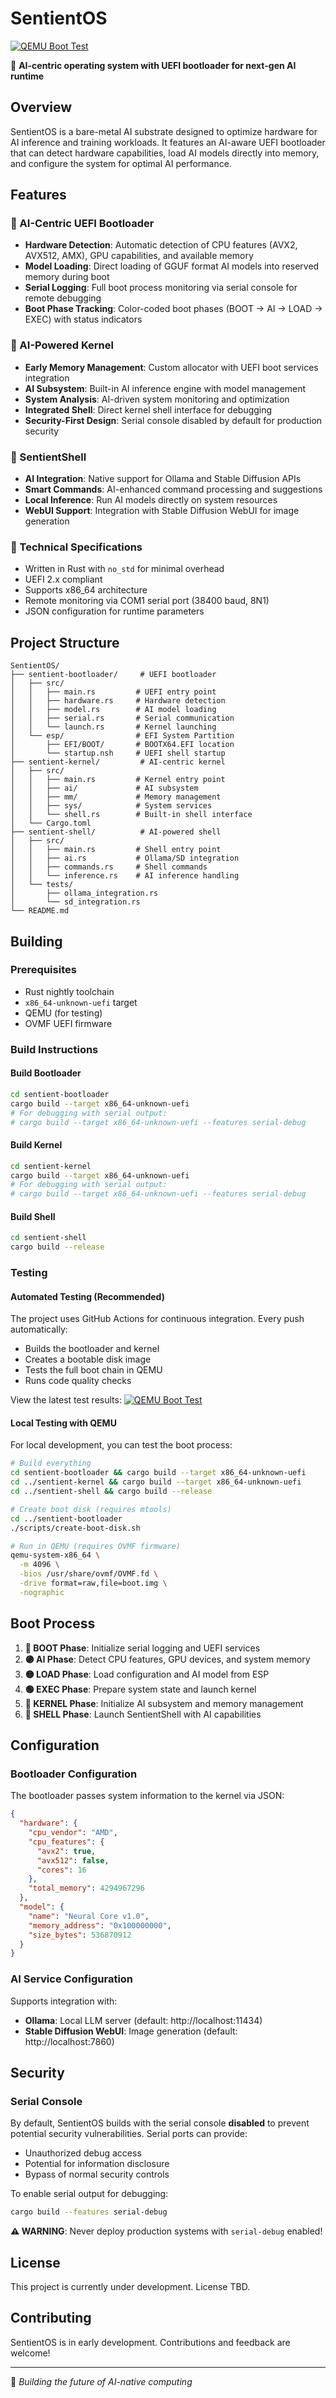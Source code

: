 # SentientOS

[![QEMU Boot Test](https://github.com/mscrnt/sentientOS/actions/workflows/qemu-test.yml/badge.svg)](https://github.com/mscrnt/sentientOS/actions/workflows/qemu-test.yml)

🧠 **AI-centric operating system with UEFI bootloader for next-gen AI runtime**

## Overview

SentientOS is a bare-metal AI substrate designed to optimize hardware for AI inference and training workloads. It features an AI-aware UEFI bootloader that can detect hardware capabilities, load AI models directly into memory, and configure the system for optimal AI performance.

## Features

### 🚀 AI-Centric UEFI Bootloader
- **Hardware Detection**: Automatic detection of CPU features (AVX2, AVX512, AMX), GPU capabilities, and available memory
- **Model Loading**: Direct loading of GGUF format AI models into reserved memory during boot
- **Serial Logging**: Full boot process monitoring via serial console for remote debugging
- **Boot Phase Tracking**: Color-coded boot phases (BOOT → AI → LOAD → EXEC) with status indicators

### 🧠 AI-Powered Kernel
- **Early Memory Management**: Custom allocator with UEFI boot services integration
- **AI Subsystem**: Built-in AI inference engine with model management
- **System Analysis**: AI-driven system monitoring and optimization
- **Integrated Shell**: Direct kernel shell interface for debugging
- **Security-First Design**: Serial console disabled by default for production security

### 🐚 SentientShell
- **AI Integration**: Native support for Ollama and Stable Diffusion APIs
- **Smart Commands**: AI-enhanced command processing and suggestions
- **Local Inference**: Run AI models directly on system resources
- **WebUI Support**: Integration with Stable Diffusion WebUI for image generation

### 🔧 Technical Specifications
- Written in Rust with `no_std` for minimal overhead
- UEFI 2.x compliant
- Supports x86_64 architecture
- Remote monitoring via COM1 serial port (38400 baud, 8N1)
- JSON configuration for runtime parameters

## Project Structure

```
SentientOS/
├── sentient-bootloader/     # UEFI bootloader
│   ├── src/
│   │   ├── main.rs         # UEFI entry point
│   │   ├── hardware.rs     # Hardware detection
│   │   ├── model.rs        # AI model loading
│   │   ├── serial.rs       # Serial communication
│   │   └── launch.rs       # Kernel launching
│   └── esp/                # EFI System Partition
│       ├── EFI/BOOT/       # BOOTX64.EFI location
│       └── startup.nsh     # UEFI shell startup
├── sentient-kernel/         # AI-centric kernel
│   ├── src/
│   │   ├── main.rs         # Kernel entry point
│   │   ├── ai/             # AI subsystem
│   │   ├── mm/             # Memory management
│   │   ├── sys/            # System services
│   │   └── shell.rs        # Built-in shell interface
│   └── Cargo.toml
├── sentient-shell/          # AI-powered shell
│   ├── src/
│   │   ├── main.rs         # Shell entry point
│   │   ├── ai.rs           # Ollama/SD integration
│   │   ├── commands.rs     # Shell commands
│   │   └── inference.rs    # AI inference handling
│   └── tests/
│       ├── ollama_integration.rs
│       └── sd_integration.rs
└── README.md
```

## Building

### Prerequisites
- Rust nightly toolchain
- `x86_64-unknown-uefi` target
- QEMU (for testing)
- OVMF UEFI firmware

### Build Instructions

#### Build Bootloader
```bash
cd sentient-bootloader
cargo build --target x86_64-unknown-uefi
# For debugging with serial output:
# cargo build --target x86_64-unknown-uefi --features serial-debug
```

#### Build Kernel
```bash
cd sentient-kernel
cargo build --target x86_64-unknown-uefi
# For debugging with serial output:
# cargo build --target x86_64-unknown-uefi --features serial-debug
```

#### Build Shell
```bash
cd sentient-shell
cargo build --release
```

### Testing

#### Automated Testing (Recommended)
The project uses GitHub Actions for continuous integration. Every push automatically:
- Builds the bootloader and kernel
- Creates a bootable disk image
- Tests the full boot chain in QEMU
- Runs code quality checks

View the latest test results: [![QEMU Boot Test](https://github.com/mscrnt/sentientOS/actions/workflows/qemu-test.yml/badge.svg)](https://github.com/mscrnt/sentientOS/actions/workflows/qemu-test.yml)

#### Local Testing with QEMU
For local development, you can test the boot process:

```bash
# Build everything
cd sentient-bootloader && cargo build --target x86_64-unknown-uefi
cd ../sentient-kernel && cargo build --target x86_64-unknown-uefi
cd ../sentient-shell && cargo build --release

# Create boot disk (requires mtools)
cd ../sentient-bootloader
./scripts/create-boot-disk.sh

# Run in QEMU (requires OVMF firmware)
qemu-system-x86_64 \
  -m 4096 \
  -bios /usr/share/ovmf/OVMF.fd \
  -drive format=raw,file=boot.img \
  -nographic
```

## Boot Process

1. **🔵 BOOT Phase**: Initialize serial logging and UEFI services
2. **🟣 AI Phase**: Detect CPU features, GPU devices, and system memory
3. **🟡 LOAD Phase**: Load configuration and AI model from ESP
4. **🟢 EXEC Phase**: Prepare system state and launch kernel
5. **🚀 KERNEL Phase**: Initialize AI subsystem and memory management
6. **🐚 SHELL Phase**: Launch SentientShell with AI capabilities

## Configuration

### Bootloader Configuration
The bootloader passes system information to the kernel via JSON:
```json
{
  "hardware": {
    "cpu_vendor": "AMD",
    "cpu_features": {
      "avx2": true,
      "avx512": false,
      "cores": 16
    },
    "total_memory": 4294967296
  },
  "model": {
    "name": "Neural Core v1.0",
    "memory_address": "0x100000000",
    "size_bytes": 536870912
  }
}
```

### AI Service Configuration
Supports integration with:
- **Ollama**: Local LLM server (default: http://localhost:11434)
- **Stable Diffusion WebUI**: Image generation (default: http://localhost:7860)

## Security

### Serial Console
By default, SentientOS builds with the serial console **disabled** to prevent potential security vulnerabilities. Serial ports can provide:
- Unauthorized debug access
- Potential for information disclosure
- Bypass of normal security controls

To enable serial output for debugging:
```bash
cargo build --features serial-debug
```

**⚠️ WARNING**: Never deploy production systems with `serial-debug` enabled!

## License

This project is currently under development. License TBD.

## Contributing

SentientOS is in early development. Contributions and feedback are welcome!

---

🤖 *Building the future of AI-native computing*